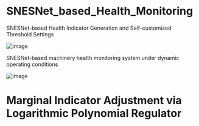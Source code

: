 # SNESNet_based_Health_Monitoring
SNESNet-based Health Indicator Generation and Self-customized Threshold Settings

![image](https://github.com/user-attachments/assets/6523d073-eafc-404d-a6a4-79fe56c3ae17)

SNESNet-based machinery health monitoring system under dynamic operating conditions

![image](https://github.com/user-attachments/assets/7ca3836d-d99a-432c-b9a1-a72e5224f148)

# Marginal Indicator Adjustment via Logarithmic Polynomial Regulator
